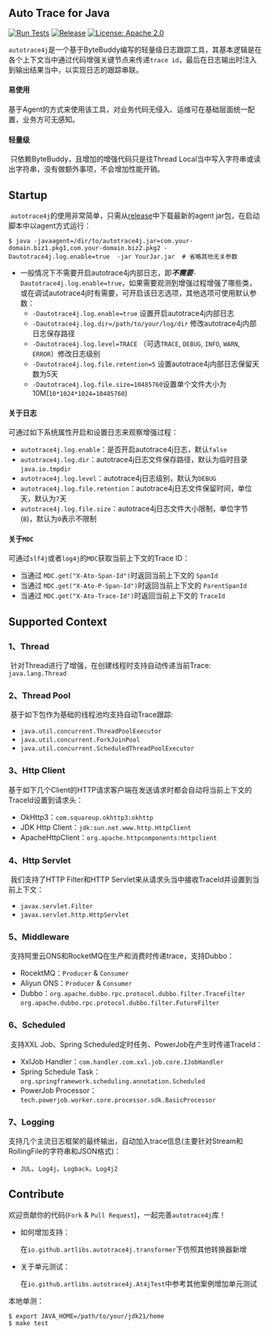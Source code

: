 ## Auto Trace for Java
[![Run Tests](https://github.com/artlibs/autotrace4j/actions/workflows/testing.yml/badge.svg)](https://github.com/artlibs/autotrace4j/actions/workflows/testing.yml)  [![Release](https://img.shields.io/github/release/artlibs/autotrace4j.svg?style=flat-square)](https://github.com/artlibs/autotrace4j/releases)  [![License: Apache 2.0](https://img.shields.io/badge/license-Apache%202.0-blue.svg?style=flat)](https://www.apache.org/licenses/LICENSE-2.0)

​	`autotrace4j`是一个基于ByteBuddy编写的轻量级日志跟踪工具，其基本逻辑是在各个上下文当中通过代码增强关键节点来传递`trace id`，最后在日志输出时注入到输出结果当中，以实现日志的跟踪串联。

#### 易使用

​	基于Agent的方式来使用该工具，对业务代码无侵入、运维可在基础层面统一配置，业务方可无感知。

#### 轻量级

​	只依赖ByteBuddy，且增加的增强代码只是往Thread Local当中写入字符串或读出字符串，没有做额外事项，不会增加性能开销。

## Startup

​	`autotrace4j`的使用非常简单，只需从[release](https://github.com/artlibs/autotrace4j/releases)中下载最新的agent jar包，在启动脚本中以agent方式运行：

```shell
$ java -javaagent=/dir/to/autotrace4j.jar=com.your-domain.biz1.pkg1,com.your-domain.biz2.pkg2 -Dautotrace4j.log.enable=true  -jar YourJar.jar  # 省略其他无关参数
```

-   一般情况下不需要开启autotrace4j内部日志，即***不需要***`-Dautotrace4j.log.enable=true`，如果需要观测到增强过程增强了哪些类，或在调试autotrace4j时有需要，可开启该日志选项，其他选项可使用默认参数：
    -   `-Dautotrace4j.log.enable=true` 设置开启autotrace4j内部日志
    -   `-Dautotrace4j.log.dir=/path/to/your/log/dir` 修改autotrace4j内部日志保存路径
    -   `-Dautotrace4j.log.level=TRACE` （可选`TRACE`, `DEBUG`, `INFO`, `WARN`, `ERROR`）修改日志级别
    -   `-Dautotrace4j.log.file.retention=5` 设置autotrace4j内部日志保留天数为5天
    -   `-Dautotrace4j.log.file.size=10485760`设置单个文件大小为10M(`10*1024*1024=10485760`)

#### 关于日志

可通过如下系统属性开启和设置日志来观察增强过程：

-   `autotrace4j.log.enable`：是否开启autotrace4j日志，默认`false`
-   `autotrace4j.log.dir`：autotrace4j日志文件保存路径，默认为临时目录`java.io.tmpdir`
-   `autotrace4j.log.level`：autotrace4j日志级别，默认为`DEBUG`
-   `autotrace4j.log.file.retention`：autotrace4j日志文件保留时间，单位天，默认为`7`天
-   `autotrace4j.log.file.size`：autotrace4j日志文件大小限制，单位字节(`B`)，默认为`0`表示不限制

#### 关于`MDC`

可通过`slf4j`或者`log4j`的`MDC`获取当前上下文的Trace ID：

-   当通过 `MDC.get("X-Ato-Span-Id")`时返回当前上下文的 `SpanId`
-   当通过 `MDC.get("X-Ato-P-Span-Id")`时返回当前上下文的 `ParentSpanId`
-   当通过 `MDC.get("X-Ato-Trace-Id")`时返回当前上下文的 `TraceId`

## Supported Context

### 1、Thread

​	针对Thread进行了增强，在创建线程时支持自动传递当前Trace: `java.lang.Thread`

### 2、Thread Pool

​	基于如下包作为基础的线程池均支持自动Trace跟踪:

-   `java.util.concurrent.ThreadPoolExecutor`
-   `java.util.concurrent.ForkJoinPool`
-   `java.util.concurrent.ScheduledThreadPoolExecutor`

### 3、Http Client

​	基于如下几个Client的HTTP请求客户端在发送请求时都会自动将当前上下文的TraceId设置到请求头：

-   OkHttp3：`com.squareup.okhttp3:okhttp`
-   JDK Http Client：`jdk:sun.net.www.http.HttpClient`
-   ApacheHttpClient：`org.apache.httpcomponents:httpclient`

### 4、Http Servlet

​	我们支持了HTTP Filter和HTTP Servlet来从请求头当中接收TraceId并设置到当前上下文：

-   `javax.servlet.Filter`
-   `javax.servlet.http.HttpServlet`

### 5、Middleware

​	支持阿里云ONS和RocketMQ在生产和消费时传递trace，支持Dubbo：

-   RocektMQ：`Producer` & `Consumer`
-   Aliyun ONS：`Producer` & `Consumer`
-   Dubbo：`org.apache.dubbo.rpc.protocol.dubbo.filter.TraceFilter`
                   `org.apache.dubbo.rpc.protocol.dubbo.filter.FutureFilter`

### 6、Scheduled

​	支持XXL Job、Spring Scheduled定时任务、PowerJob在产生时传递TraceId：

-   XxlJob Handler：`com.handler.com.xxl.job.core.IJobHandler`
- Spring Schedule Task：`org.springframework.scheduling.annotation.Scheduled`
- PowerJob Processor：`tech.powerjob.worker.core.processor.sdk.BasicProcessor`

### 7、Logging

​	支持几个主流日志框架的最终输出，自动加入trace信息(主要针对Stream和RollingFile的字符串和JSON格式)：

-   `JUL`、`Log4j`、`Logback`、`Log4j2`

## Contribute

欢迎贡献你的代码(`Fork` & `Pull Request`)，一起完善`autotrace4j`库！

-   如何增加支持：

    在`io.github.artlibs.autotrace4j.transformer`下仿照其他转换器新增

-   关于单元测试：

    在`io.github.artlibs.autotrace4j.At4jTest`中参考其他案例增加单元测试

本地单测：

```shell
$ export JAVA_HOME=/path/to/your/jdk21/home
$ make test
```

